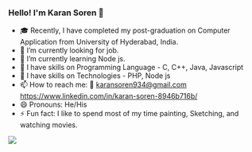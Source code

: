 ### Hello! I'm Karan Soren 👋

<!--
**KaranSoren21/KaranSoren21** is a ✨ _special_ ✨ repository because its `README.md` (this file) appears on your GitHub profile.

Here are some ideas to get you started:

- 🔭 I’m currently working on ...
- 🌱 I’m currently learning.
- 👯 I’m looking to collaborate on ...
- 🤔 I’m looking for help with ...
- 💬 Ask me about ...
- 📫 How to reach me: ...
- 😄 Pronouns: ...
- ⚡ Fun fact: ...
-->
- 🎓 Recently, I have completed my post-graduation on Computer Application from University of Hyderabad, India.  
- 🔭 I’m currently looking for job.
- 🌱 I’m currently learning Node js.
- 💪 I have skills on Programming Language - C, C++, Java, Javascript
- 💪 I have skills on Technologies - PHP, Node js
- 📫 How to reach me: 📧 karansoren934@gmail.com https://www.linkedin.com/in/karan-soren-8946b716b/
- 😄 Pronouns: He/His
- ⚡ Fun fact: I like to spend most of my time painting, Sketching, and watching movies.
<img src ="https://github-readme-stats.vercel.app/api?username=KaranSoren21&&show_icons=true&title_color=ffffff&icon_color=bb2acf&text_color=daf7dc&bg_color=151515">
